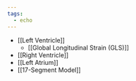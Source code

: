 ```yaml
---
tags:
  - echo
---
```

- [[Left Ventricle]]
	- [[Global Longitudinal Strain (GLS)]]
- [[Right Ventricle]]
- [[Left Atrium]]
- [[17-Segment Model]]
